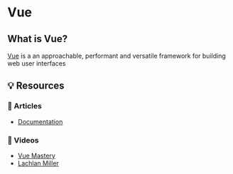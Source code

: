 # Vue

## What is Vue?

[Vue](https://vuejs.org/) is a an approachable, performant and versatile framework for building web user interfaces

## 💡 Resources

### 📜 Articles

- [Documentation](https://vuejs.org/guide/introduction.html)

### 🎥 Videos

- [Vue Mastery](https://www.vuemastery.com/)
- [Lachlan Miller](https://www.youtube.com/c/LachlanMiller/videos)
